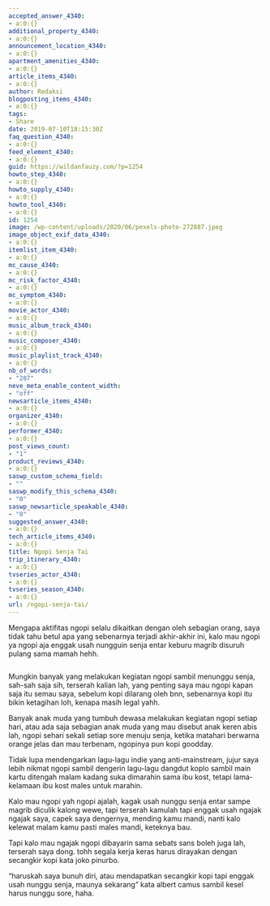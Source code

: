 ```yaml
---
accepted_answer_4340:
- a:0:{}
additional_property_4340:
- a:0:{}
announcement_location_4340:
- a:0:{}
apartment_amenities_4340:
- a:0:{}
article_items_4340:
- a:0:{}
author: Redaksi
blogposting_items_4340:
- a:0:{}
tags:
- Share
date: 2019-07-10T18:15:30Z
faq_question_4340:
- a:0:{}
feed_element_4340:
- a:0:{}
guid: https://wildanfauzy.com/?p=1254
howto_step_4340:
- a:0:{}
howto_supply_4340:
- a:0:{}
howto_tool_4340:
- a:0:{}
id: 1254
image: /wp-content/uploads/2020/06/pexels-photo-272887.jpeg
image_object_exif_data_4340:
- a:0:{}
itemlist_item_4340:
- a:0:{}
mc_cause_4340:
- a:0:{}
mc_risk_factor_4340:
- a:0:{}
mc_symptom_4340:
- a:0:{}
movie_actor_4340:
- a:0:{}
music_album_track_4340:
- a:0:{}
music_composer_4340:
- a:0:{}
music_playlist_track_4340:
- a:0:{}
nb_of_words:
- "287"
neve_meta_enable_content_width:
- "off"
newsarticle_items_4340:
- a:0:{}
organizer_4340:
- a:0:{}
performer_4340:
- a:0:{}
post_views_count:
- "1"
product_reviews_4340:
- a:0:{}
saswp_custom_schema_field:
- ""
saswp_modify_this_schema_4340:
- "0"
saswp_newsarticle_speakable_4340:
- "0"
suggested_answer_4340:
- a:0:{}
tech_article_items_4340:
- a:0:{}
title: Ngopi Senja Tai
trip_itinerary_4340:
- a:0:{}
tvseries_actor_4340:
- a:0:{}
tvseries_season_4340:
- a:0:{}
url: /ngopi-senja-tai/
---
```


Mengapa aktifitas ngopi selalu dikaitkan dengan oleh sebagian orang, saya tidak tahu betul apa yang sebenarnya terjadi akhir-akhir ini, kalo mau ngopi ya ngopi aja enggak usah nungguin senja entar keburu magrib disuruh pulang sama mamah hehh.<figure class="wp-block-image size-large">

<img src="https://i0.wp.com/wildanfauzy.com/wp-content/uploads/2020/01/neve-museum-07.jpg?w=768&#038;ssl=1" alt="" class="wp-image-4537" data-recalc-dims="1" /> </figure> 

Mungkin banyak yang melakukan kegiatan ngopi sambil menunggu senja, sah-sah saja sih, terserah kalian lah, yang penting saya mau ngopi kapan saja itu semau saya, sebelum kopi dilarang oleh bnn, sebenarnya kopi itu bikin ketagihan loh, kenapa masih legal yahh.

Banyak anak muda yang tumbuh dewasa melakukan kegiatan ngopi setiap hari, atau ada saja sebagian anak muda yang mau disebut anak keren abis lah, ngopi sehari sekali setiap sore menuju senja, ketika matahari berwarna orange jelas dan mau terbenam, ngopinya pun kopi goodday.

Tidak lupa mendengarkan lagu-lagu indie yang anti-mainstream, jujur saya lebih nikmat ngopi sambil dengerin lagu-lagu dangdut koplo sambil main kartu ditengah malam kadang suka dimarahin sama ibu kost, tetapi lama-kelamaan ibu kost males untuk marahin.

Kalo mau ngopi yah ngopi ajalah, kagak usah nunggu senja entar sampe magrib diculik kalong wewe, tapi terserah kamulah tapi enggak usah ngajak ngajak saya, capek saya dengernya, mending kamu mandi, nanti kalo kelewat malam kamu pasti males mandi, keteknya bau.

Tapi kalo mau ngajak ngopi dibayarin sama sebats sans boleh juga lah, terserah saya dong. tohh segala kerja keras harus dirayakan dengan secangkir kopi kata joko pinurbo.

&#8220;haruskah saya bunuh diri, atau mendapatkan secangkir kopi tapi enggak usah nunggu senja, maunya sekarang&#8221; kata albert camus sambil kesel harus nunggu sore, haha.